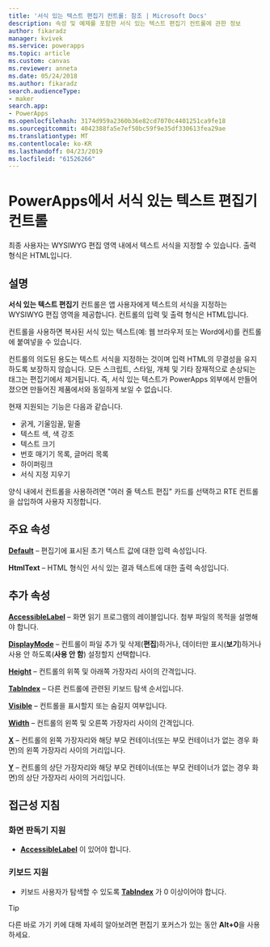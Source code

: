 ```yaml
---
title: '서식 있는 텍스트 편집기 컨트롤: 참조 | Microsoft Docs'
description: 속성 및 예제를 포함한 서식 있는 텍스트 편집기 컨트롤에 관한 정보
author: fikaradz
manager: kvivek
ms.service: powerapps
ms.topic: article
ms.custom: canvas
ms.reviewer: anneta
ms.date: 05/24/2018
ms.author: fikaradz
search.audienceType:
- maker
search.app:
- PowerApps
ms.openlocfilehash: 3174d959a2360b36e82cd7070c4401251ca9fe18
ms.sourcegitcommit: 4042388fa5e7ef50bc59f9e35df330613fea29ae
ms.translationtype: MT
ms.contentlocale: ko-KR
ms.lasthandoff: 04/23/2019
ms.locfileid: "61526266"
---
```

# <a name="rich-text-editor-control-in-powerapps"></a>PowerApps에서 서식 있는 텍스트 편집기 컨트롤
최종 사용자는 WYSIWYG 편집 영역 내에서 텍스트 서식을 지정할 수 있습니다.  출력 형식은 HTML입니다.

## <a name="description"></a>설명
**서식 있는 텍스트 편집기** 컨트롤은 앱 사용자에게 텍스트의 서식을 지정하는 WYSIWYG 편집 영역을 제공합니다.  컨트롤의 입력 및 출력 형식은 HTML입니다.

컨트롤을 사용하면 복사된 서식 있는 텍스트(예: 웹 브라우저 또는 Word에서)를 컨트롤에 붙여넣을 수 있습니다.  

컨트롤의 의도된 용도는 텍스트 서식을 지정하는 것이며 입력 HTML의 무결성을 유지하도록 보장하지 않습니다.  모든 스크립트, 스타일, 개체 및 기타 잠재적으로 손상되는 태그는 편집기에서 제거됩니다.  즉, 서식 있는 텍스트가 PowerApps 외부에서 만들어졌으면 만들어진 제품에서와 동일하게 보일 수 없습니다.

현재 지원되는 기능은 다음과 같습니다.
- 굵게, 기울임꼴, 밑줄
- 텍스트 색, 색 강조
- 텍스트 크기
- 번호 매기기 목록, 글머리 목록
- 하이퍼링크
- 서식 지정 지우기

양식 내에서 컨트롤을 사용하려면 "여러 줄 텍스트 편집" 카드를 선택하고 RTE 컨트롤을 삽입하여 사용자 지정합니다.

## <a name="key-properties"></a>주요 속성
**[Default](properties-core.md)** – 편집기에 표시된 초기 텍스트 값에 대한 입력 속성입니다.

**HtmlText** – HTML 형식인 서식 있는 결과 텍스트에 대한 출력 속성입니다.


## <a name="additional-properties"></a>추가 속성
**[AccessibleLabel](properties-accessibility.md)** – 화면 읽기 프로그램의 레이블입니다. 첨부 파일의 목적을 설명해야 합니다.

**[DisplayMode](properties-core.md)** – 컨트롤이 파일 추가 및 삭제(**편집**)하거나, 데이터만 표시(**보기**)하거나 사용 안 하도록(**사용 안 함**) 설정할지 선택합니다.

**[Height](properties-size-location.md)** – 컨트롤의 위쪽 및 아래쪽 가장자리 사이의 간격입니다.

**[TabIndex](properties-accessibility.md)** – 다른 컨트롤에 관련된 키보드 탐색 순서입니다.

**[Visible](properties-core.md)** – 컨트롤을 표시할지 또는 숨길지 여부입니다.

**[Width](properties-size-location.md)** – 컨트롤의 왼쪽 및 오른쪽 가장자리 사이의 간격입니다.

**[X](properties-size-location.md)** – 컨트롤의 왼쪽 가장자리와 해당 부모 컨테이너(또는 부모 컨테이너가 없는 경우 화면)의 왼쪽 가장자리 사이의 거리입니다.

**[Y](properties-size-location.md)** – 컨트롤의 상단 가장자리와 해당 부모 컨테이너(또는 부모 컨테이너가 없는 경우 화면)의 상단 가장자리 사이의 거리입니다.


## <a name="accessibility-guidelines"></a>접근성 지침
### <a name="screen-reader-support"></a>화면 판독기 지원
* **[AccessibleLabel](properties-accessibility.md)** 이 있어야 합니다.

### <a name="keyboard-support"></a>키보드 지원
* 키보드 사용자가 탐색할 수 있도록 **[TabIndex](properties-accessibility.md)** 가 0 이상이어야 합니다.

> [!TIP]
> 다른 바로 가기 키에 대해 자세히 알아보려면 편집기 포커스가 있는 동안 **Alt+0**을 사용하세요.